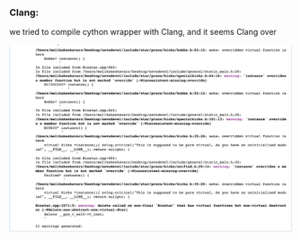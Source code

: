 ### Clang:

we tried to compile cython wrapper with Clang, and it seems Clang over

<img src="Clang.png">
